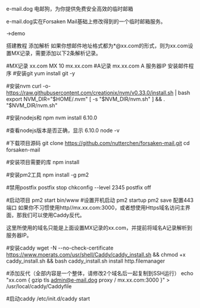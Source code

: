 e-mail.dog
电邮狗，为你提供免费安全高效的临时邮箱

e-mail.dog实在Forsaken Mail基础上修改得到的一个临时邮箱服务。

→demo

搭建教程
添加解析
如果你想邮件地址格式都为*@xx.com的形式，则为xx.com设置MX记录，需要添加以下2条解析记录。

#MX记录
xx.com MX 10 mx.xx.com
#A记录 
mx.xx.com A 服务器IP
安装邮件程序
#安装git
yum install git -y
 
#安装nvm
curl -o- https://raw.githubusercontent.com/creationix/nvm/v0.33.0/install.sh | bash
export NVM_DIR="$HOME/.nvm"
[ -s "$NVM_DIR/nvm.sh" ] && . "$NVM_DIR/nvm.sh"
 
#安装nodejs和 npm
nvm install 6.10.0
 
#查看nodejs版本是否正确，显示 6.10.0
node -v
 
#下载项目源码
git clone https://github.com/nutterchen/forsaken-mail.git
cd forsaken-mail
 
#安装项目需要的库
npm install
 
#安装pm2工具
npm install -g pm2
 
#禁用postfix
postfix stop
chkconfig --level 2345 postfix off
 
#启动项目
pm2 start bin/www
#设置开机启动
pm2 startup
pm2 save
配置443端口
如果你不习惯使用http//mx.xx.com:3000，或者想使用Https域名访问主界面，那我们可以使用Caddy反代。

这里所使用的域名只能是上面设置MX记录的xx.com，并提前将域名A记录解析到服务器IP。

#安装caddy
wget -N --no-check-certificate https://www.moerats.com/usr/shell/Caddy/caddy_install.sh && chmod +x caddy_install.sh && bash caddy_install.sh install http.filemanager

#添加反代（全部内容是一个整体，请修改2个域名后一起复制到SSH运行）
echo "xx.com {
 gzip
 tls admin@e-mail.dog
 proxy / mx.xx.com:3000
}" > /usr/local/caddy/Caddyfile

#启动caddy
/etc/init.d/caddy start

